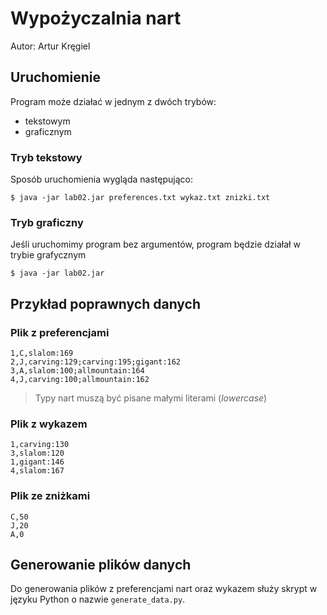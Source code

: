 # Wypożyczalnia nart

Autor: Artur Kręgiel

## Uruchomienie

Program może działać w jednym z dwóch trybów:

- tekstowym
- graficznym

### Tryb tekstowy

Sposób uruchomienia wygląda następująco:

```
$ java -jar lab02.jar preferences.txt wykaz.txt znizki.txt
```

### Tryb graficzny

Jeśli uruchomimy program bez argumentów, program będzie działał w trybie grafycznym

```
$ java -jar lab02.jar
```

## Przykład poprawnych danych

### Plik z preferencjami

```
1,C,slalom:169
2,J,carving:129;carving:195;gigant:162
3,A,slalom:100;allmountain:164
4,J,carving:100;allmountain:162
```

> Typy nart muszą być pisane małymi literami (*lowercase*)

### Plik z wykazem

```
1,carving:130
3,slalom:120
1,gigant:146
4,slalom:167
```

### Plik ze zniżkami

```
C,50
J,20
A,0
```

## Generowanie plików danych

Do generowania plików z preferencjami nart oraz wykazem służy skrypt w języku Python o nazwie `generate_data.py`.

